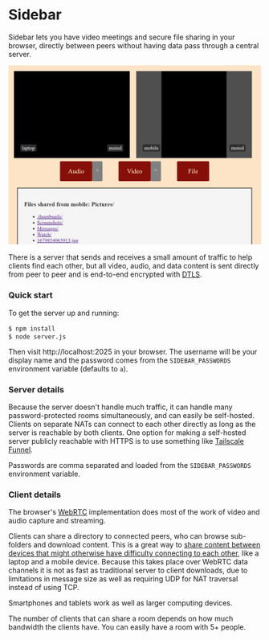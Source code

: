 # Sidebar

Sidebar lets you have video meetings and secure file sharing in your browser, directly between peers without having data pass through a central server.

![screenshot showing video and file sharing](screenshot.png "screenshot of video and file sharing")

There is a server that sends and receives a small amount of traffic to help clients find each other, but all video, audio, and data content is sent directly from peer to peer and is end-to-end encrypted with [DTLS](https://en.wikipedia.org/wiki/Datagram_Transport_Layer_Security).

### Quick start

To get the server up and running:

```shell
$ npm install
$ node server.js
```

Then visit http://localhost:2025 in your browser. The username will be your display name and the password comes from the `SIDEBAR_PASSWORDS` environment variable (defaults to `a`).

### Server details

Because the server doesn't handle much traffic, it can handle many password-protected rooms simultaneously, and can easily be self-hosted. Clients on separate NATs can connect to each other directly as long as the server is reachable by both clients. One option for making a self-hosted server publicly reachable with HTTPS is to use something like [Tailscale Funnel](https://tailscale.com/kb/1223/funnel).

Passwords are comma separated and loaded from the `SIDEBAR_PASSWORDS` environment variable.

### Client details

The browser's [WebRTC](https://webrtc.org/) implementation does most of the work of video and audio capture and streaming.

Clients can share a directory to connected peers, who can browse sub-folders and download content. This is a great way to [share content between devices that might otherwise have difficulty connecting to each other](https://xkcd.com/949/), like a laptop and a mobile device. Because this takes place over WebRTC data channels it is not as fast as traditional server to client downloads, due to limitations in message size as well as requiring UDP for NAT traversal instead of using TCP.

Smartphones and tablets work as well as larger computing devices.

The number of clients that can share a room depends on how much bandwidth the clients have. You can easily have a room with 5+ people.
